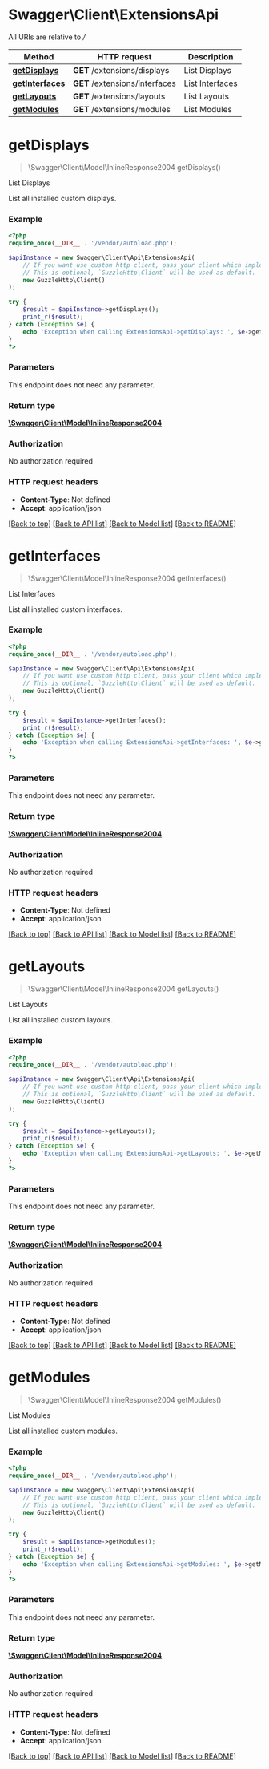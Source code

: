 # Swagger\Client\ExtensionsApi

All URIs are relative to */*

Method | HTTP request | Description
------------- | ------------- | -------------
[**getDisplays**](ExtensionsApi.md#getdisplays) | **GET** /extensions/displays | List Displays
[**getInterfaces**](ExtensionsApi.md#getinterfaces) | **GET** /extensions/interfaces | List Interfaces
[**getLayouts**](ExtensionsApi.md#getlayouts) | **GET** /extensions/layouts | List Layouts
[**getModules**](ExtensionsApi.md#getmodules) | **GET** /extensions/modules | List Modules

# **getDisplays**
> \Swagger\Client\Model\InlineResponse2004 getDisplays()

List Displays

List all installed custom displays.

### Example
```php
<?php
require_once(__DIR__ . '/vendor/autoload.php');

$apiInstance = new Swagger\Client\Api\ExtensionsApi(
    // If you want use custom http client, pass your client which implements `GuzzleHttp\ClientInterface`.
    // This is optional, `GuzzleHttp\Client` will be used as default.
    new GuzzleHttp\Client()
);

try {
    $result = $apiInstance->getDisplays();
    print_r($result);
} catch (Exception $e) {
    echo 'Exception when calling ExtensionsApi->getDisplays: ', $e->getMessage(), PHP_EOL;
}
?>
```

### Parameters
This endpoint does not need any parameter.

### Return type

[**\Swagger\Client\Model\InlineResponse2004**](../Model/InlineResponse2004.md)

### Authorization

No authorization required

### HTTP request headers

 - **Content-Type**: Not defined
 - **Accept**: application/json

[[Back to top]](#) [[Back to API list]](../../README.md#documentation-for-api-endpoints) [[Back to Model list]](../../README.md#documentation-for-models) [[Back to README]](../../README.md)

# **getInterfaces**
> \Swagger\Client\Model\InlineResponse2004 getInterfaces()

List Interfaces

List all installed custom interfaces.

### Example
```php
<?php
require_once(__DIR__ . '/vendor/autoload.php');

$apiInstance = new Swagger\Client\Api\ExtensionsApi(
    // If you want use custom http client, pass your client which implements `GuzzleHttp\ClientInterface`.
    // This is optional, `GuzzleHttp\Client` will be used as default.
    new GuzzleHttp\Client()
);

try {
    $result = $apiInstance->getInterfaces();
    print_r($result);
} catch (Exception $e) {
    echo 'Exception when calling ExtensionsApi->getInterfaces: ', $e->getMessage(), PHP_EOL;
}
?>
```

### Parameters
This endpoint does not need any parameter.

### Return type

[**\Swagger\Client\Model\InlineResponse2004**](../Model/InlineResponse2004.md)

### Authorization

No authorization required

### HTTP request headers

 - **Content-Type**: Not defined
 - **Accept**: application/json

[[Back to top]](#) [[Back to API list]](../../README.md#documentation-for-api-endpoints) [[Back to Model list]](../../README.md#documentation-for-models) [[Back to README]](../../README.md)

# **getLayouts**
> \Swagger\Client\Model\InlineResponse2004 getLayouts()

List Layouts

List all installed custom layouts.

### Example
```php
<?php
require_once(__DIR__ . '/vendor/autoload.php');

$apiInstance = new Swagger\Client\Api\ExtensionsApi(
    // If you want use custom http client, pass your client which implements `GuzzleHttp\ClientInterface`.
    // This is optional, `GuzzleHttp\Client` will be used as default.
    new GuzzleHttp\Client()
);

try {
    $result = $apiInstance->getLayouts();
    print_r($result);
} catch (Exception $e) {
    echo 'Exception when calling ExtensionsApi->getLayouts: ', $e->getMessage(), PHP_EOL;
}
?>
```

### Parameters
This endpoint does not need any parameter.

### Return type

[**\Swagger\Client\Model\InlineResponse2004**](../Model/InlineResponse2004.md)

### Authorization

No authorization required

### HTTP request headers

 - **Content-Type**: Not defined
 - **Accept**: application/json

[[Back to top]](#) [[Back to API list]](../../README.md#documentation-for-api-endpoints) [[Back to Model list]](../../README.md#documentation-for-models) [[Back to README]](../../README.md)

# **getModules**
> \Swagger\Client\Model\InlineResponse2004 getModules()

List Modules

List all installed custom modules.

### Example
```php
<?php
require_once(__DIR__ . '/vendor/autoload.php');

$apiInstance = new Swagger\Client\Api\ExtensionsApi(
    // If you want use custom http client, pass your client which implements `GuzzleHttp\ClientInterface`.
    // This is optional, `GuzzleHttp\Client` will be used as default.
    new GuzzleHttp\Client()
);

try {
    $result = $apiInstance->getModules();
    print_r($result);
} catch (Exception $e) {
    echo 'Exception when calling ExtensionsApi->getModules: ', $e->getMessage(), PHP_EOL;
}
?>
```

### Parameters
This endpoint does not need any parameter.

### Return type

[**\Swagger\Client\Model\InlineResponse2004**](../Model/InlineResponse2004.md)

### Authorization

No authorization required

### HTTP request headers

 - **Content-Type**: Not defined
 - **Accept**: application/json

[[Back to top]](#) [[Back to API list]](../../README.md#documentation-for-api-endpoints) [[Back to Model list]](../../README.md#documentation-for-models) [[Back to README]](../../README.md)

